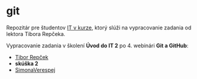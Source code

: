 # git
Repozitár pre študentov [IT v kurze](https://www.itvkurze.sk/), ktorý slúži na vypracovanie zadania od lektora Tibora Repčeka.

Vypracovanie zadania v školení **Úvod do IT 2** po 4. webinári **Git a GitHub**:

- [Tibor Repček](https://github.com/tiborepcek)
- **skúška 2**
- [SimonaVerespej](https://github.com/simonaverespej)

